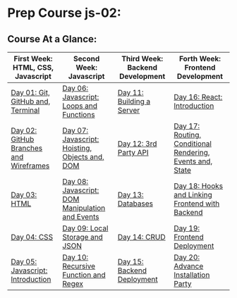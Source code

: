 # Prep Course js-02:

## Course At a Glance:

| First Week: HTML, CSS, Javascript                           | Second Week: Javascript                                              | Third Week: Backend Development                 | Forth Week: Frontend Development                                               |
| ----------------------------------------------------------- | -------------------------------------------------------------------- | ----------------------------------------------- | ------------------------------------------------------------------------------ |
| [Day 01: Git, GitHub and, Terminal](Day01/README.md)        | [Day 06: Javascript: Loops and Functions](./Day06/README.md)         | [Day 11: Building a Server](Day11/README.md)    | [Day 16: React: Introduction ](./Day16/README.md)                              |
| [Day 02: GitHub Branches and Wireframes](./Day02/README.md) | [Day 07: Javascript: Hoisting, Objects and, DOM](./Day07/README.md)  | [Day 12: 3rd Party API](./Day12/README.md)      | [Day 17: Routing, Conditional Rendering, Events and, State](./Day17/README.md) |
| [Day 03: HTML](./Day03/README.md)                           | [Day 08: Javascript: DOM Manipulation and Events](./Day08/README.md) | [Day 13: Databases](./Day13/README.md)          | [Day 18: Hooks and Linking Frontend with Backend](./Day18/README.md)           |
| [Day 04: CSS](./Day04/README.md)                            | [Day 09: Local Storage and JSON](./Day09/README.md)                  | [Day 14: CRUD](./Day14/README.md)               | [Day 19: Frontend Deployment](./Day19/README.md)                               |
| [Day 05: Javascript: Introduction](./Day05/README.md)       | [Day 10: Recursive Function and Regex ](./Day10/README.md)           | [Day 15: Backend Deployment](./Day15/README.md) | [Day 20: Advance Installation Party](./Day20/README.md)                        |

